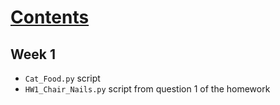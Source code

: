 # <ins>Contents</ins>
## Week 1
- `Cat_Food.py` script
- `HW1_Chair_Nails.py` script from question 1 of the homework
